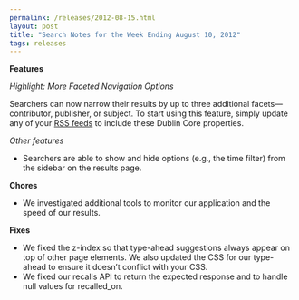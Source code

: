 ```yaml
---
permalink: /releases/2012-08-15.html
layout: post
title: "Search Notes for the Week Ending August 10, 2012"
tags: releases
---
```

<p><strong>Features</strong></p>
<p><em>Highlight: More Faceted Navigation Options </em></p>
<p><span>Searchers can now narrow their results by up to three additional facets</span>—contributor, publisher, or subject. To start using this feature, simply update any of your <a href="/blog/how-to-add-your-rss-feeds-to-our-index.html">RSS feeds</a> to include these Dublin Core properties. </p>
<p><em>Other features</em></p>
<ul><li><span>Searchers are able to show and hide options (e.g., the time filter) from the sidebar on the results page.</span></li>
</ul><p><strong>Chores</strong></p>
<ul><li>We investigated additional tools to monitor our application and the speed of our results.</li>
</ul><p><strong>Fixes</strong></p>
<ul><li>We fixed the z-index so that type-ahead suggestions always appear on top of other page elements. We also updated the CSS for our type-ahead to ensure it doesn&#8217;t conflict with your CSS.</li>
<li>We fixed our recalls API to return the expected response and to handle null values for recalled_on.</li>
</ul>
